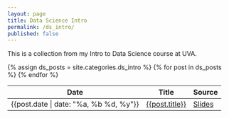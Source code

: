 ```yaml
---
layout: page
title: Data Science Intro
permalink: /ds_intro/
published: false 
---
```


<div class="page">
  <p class=message>This is a collection from my Intro to Data Science course at UVA.</p>

<table class="table">
  <thead>
    <tr>
      <th scope="col">Date</th>
      <th scope="col">Title</th>
      <th scope="col">Source</th>
    </tr>
  </thead>
  <tbody>
    {% assign ds_posts = site.categories.ds_intro %}
{% for post in ds_posts %}
<tr>
    <td>{{post.date | date: "%a, %b %d, %y"}}</td>
    <td><a href="{{post.url}}">{{post.title}}</a></td>
    <td><a href="{{post.link}}">Slides</a></td>
</tr>
{% endfor %}
</tbody>
</table>
